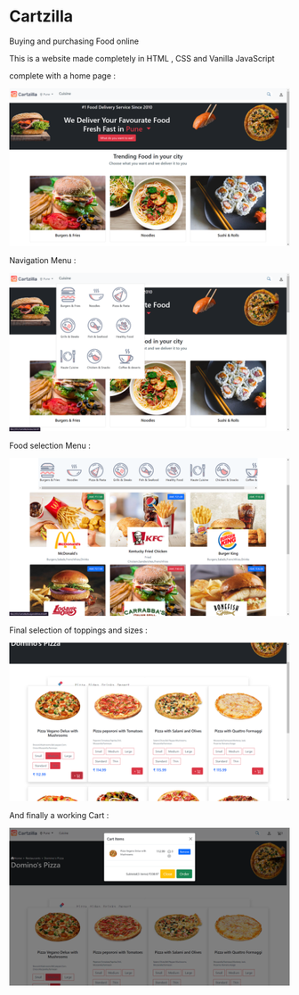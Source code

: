 # Cartzilla
 Buying and purchasing Food online


This is a website made completely in HTML , CSS and Vanilla JavaScript 

complete with a home page :

![Home Page](ReadmeImages/homepage.png)

Navigation Menu :

![Navigation menu](ReadmeImages/navigationmenu.png)

Food selection Menu :

![Food menu](ReadmeImages/foodSelection.png)

Final selection of toppings and sizes :

![Final selection](ReadmeImages/finalSelection.png)

And finally a working Cart : 

![Cart](ReadmeImages/cart.png)